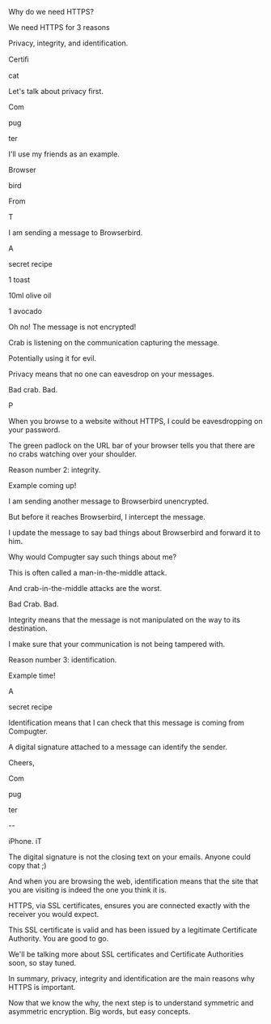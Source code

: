 
Why do we need HTTPS?


We need HTTPS for 3 reasons


Privacy, integrity, and identification.


Certiﬁ


cat


Let's talk about privacy first.


Com


pug


ter


I'll use my friends as an example.


Browser


bird


From


T


I am sending a message to Browserbird.


A


secret recipe


1 toast


10ml olive oil


1 avocado


Oh no! The message is not encrypted!


Crab is listening on the communication capturing the message.


Potentially using it for evil.


Privacy means that no one can eavesdrop on your messages.


Bad crab. Bad.


P


When you browse to a website without HTTPS, I could be eavesdropping on your password.


The green padlock on the URL bar of your browser tells you that there are no crabs watching over your shoulder.


Reason number 2: integrity.


Example coming up!


I am sending another message to Browserbird unencrypted.


But before it reaches Browserbird, I intercept the message.


I update the message to say bad things about Browserbird and forward it to him.


Why would Compugter say such things about me?


This is often called a man-in-the-middle attack.


And crab-in-the-middle attacks are the worst.


Bad Crab. Bad.


Integrity means that the message is not manipulated on the way to its destination.


I make sure that your communication is not being tampered with.


Reason number 3: identification.


Example time!


A


secret recipe


Identification means that I can check that this message is coming from Compugter.


A digital signature attached to a message can identify the sender.


Cheers,


Com


pug


ter


--


iPhone. iT


The digital signature is not the closing text on your emails. Anyone could copy that ;)


And when you are browsing the web, identification means that the site that you are visiting is indeed the one you think it is.


HTTPS, via SSL certificates, ensures you are connected exactly with the receiver you would expect.


This SSL certificate is valid and has been issued by a legitimate Certificate Authority. You are good to go.


We'll be talking more about SSL certificates and Certificate Authorities soon, so stay tuned.


In summary, privacy, integrity and identification are the main reasons why HTTPS is important.


Now that we know the why, the next step is to understand symmetric and asymmetric encryption. Big words, but easy concepts.

